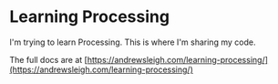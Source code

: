# Learning Processing

I'm trying to learn Processing. This is where I'm sharing my code.

The full docs are at [https://andrewsleigh.com/learning-processing/](https://andrewsleigh.com/learning-processing/)